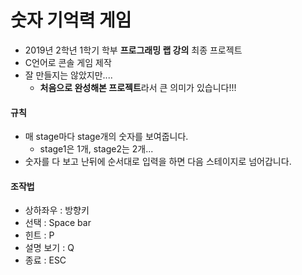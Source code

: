 # 숫자 기억력 게임

- 2019년 2학년 1학기 학부 **프로그래밍 랩 강의** 최종 프로젝트
- C언어로 콘솔 게임 제작
- 잘 만들지는 않았지만....
  - **처음으로 완성해본 프로젝트**라서 큰 의미가 있습니다!!!

#### 규칙
- 매 stage마다 stage개의 숫자를 보여줍니다.
  - stage1은 1개, stage2는 2개...
- 숫자를 다 보고 난뒤에 순서대로 입력을 하면 다음 스테이지로 넘어갑니다.

#### 조작법
- 상하좌우 : 방향키
- 선택 : Space bar
- 힌트 : P
- 설명 보기 : Q
- 종료 : ESC





